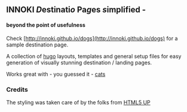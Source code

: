 ## INNOKI *D*estinati*o* Pa*g*es *s*implified -
#### beyond the point of usefulness

Check [http://innoki.github.io/dogs](http://innoki.github.io/dogs) for a sample destination page.

A collection of [hugo](https://github.com/spf13/hugo) layouts, templates and general setup files for easy generation of visually stunning destination / landing pages.

Works great with - you guessed it - [cats](https://github.com/innoki/cats)

### Credits

The styling was taken care of by the folks from [HTML5 UP](http://html5up.net/)
